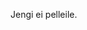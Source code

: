 Jengi ei pelleile.

<!---
jengi-member/jengi-member is a ✨ special ✨ repository because its `README.md` (this file) appears on your GitHub profile.
You can click the Preview link to take a look at your changes.
--->
